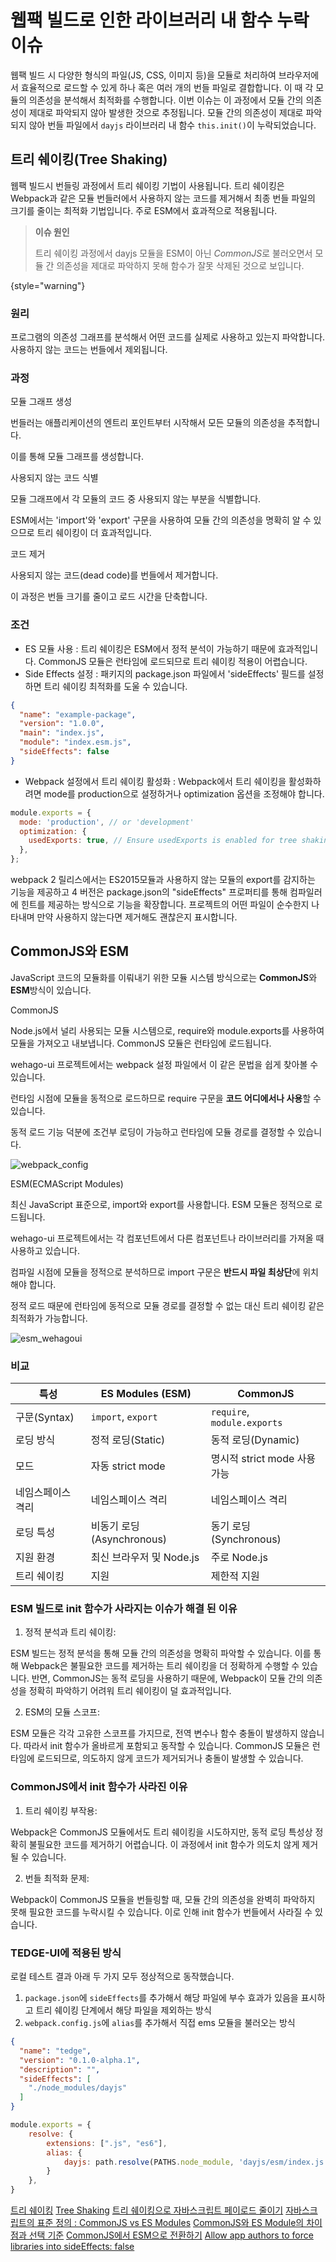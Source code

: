 # 웹팩 빌드로 인한 라이브러리 내 함수 누락 이슈

웹팩 빌드 시 다양한 형식의 파일(JS, CSS, 이미지 등)을 모듈로 처리하여 브라우저에서 효율적으로 로드할 수 있게 하나 혹은 여러 개의 번들 파일로 결합합니다.
이 때 각 모듈의 의존성을 분석해서 최적화를 수행합니다.
이번 이슈는 이 과정에서 모듈 간의 의존성이 제대로 파악되지 않아 발생한 것으로 추정됩니다.
모듈 간의 의존성이 제대로 파악되지 않아 번들 파일에서 `dayjs` 라이브러리 내 함수 `this.init()`이 누락되었습니다. 

## 트리 쉐이킹(Tree Shaking)
웹팩 빌드시 번들링 과정에서 트리 쉐이킹 기법이 사용됩니다.
트리 쉐이킹은 Webpack과 같은 모듈 번들러에서 사용하지 않는 코드를 제거해서 최종 번들 파일의 크기를 줄이는 최적화 기법입니다.
주로 ESM에서 효과적으로 적용됩니다. 

> **이슈 원인**
>
> 트리 쉐이킹 과정에서 dayjs 모듈을 ESM이 아닌 *CommonJS*로 불러오면서 모듈 간 의존성을 제대로 파악하지 못해 함수가 잘못 삭제된 것으로 보입니다.
>
{style="warning"}

### 원리
프로그램의 의존성 그래프를 분석해서 어떤 코드를 실제로 사용하고 있는지 파악합니다. 사용하지 않는 코드는 번들에서 제외됩니다.

### 과정
<procedure title="트리 쉐이킹의 작동 과정" id="process_treeshaking">
    <step>
        <p>모듈 그래프 생성</p>
        <p>번들러는 애플리케이션의 엔트리 포인트부터 시작해서 모든 모듈의 의존성을 추적합니다.</p>
        <p>이를 통해 모듈 그래프를 생성합니다.</p>
    </step>
    <step>
        <p>사용되지 않는 코드 식별</p>
        <p>모듈 그래프에서 각 모듈의 코드 중 사용되지 않는 부분을 식별합니다.</p>
        <p>ESM에서는 'import'와 'export' 구문을 사용하여 모듈 간의 의존성을 명확히 알 수 있으므로 트리 쉐이킹이 더 효과적입니다.</p>
    </step>
    <step>
        <p>코드 제거</p>
        <p>사용되지 않는 코드(dead code)를 번들에서 제거합니다.</p>
        <p>이 과정은 번들 크기를 줄이고 로드 시간을 단축합니다.</p>
    </step>
</procedure>

### 조건
- ES 모듈 사용 : 트리 쉐이킹은 ESM에서 정적 분석이 가능하기 때문에 효과적입니다. CommonJS 모듈은 런타임에 로드되므로 트리 쉐이킹 적용이 어렵습니다.
- Side Effects 설정 : 패키지의 package.json 파일에서 'sideEffects' 필드를 설정하면 트리 쉐이킹 최적화를 도울 수 있습니다.

```json
{
  "name": "example-package",
  "version": "1.0.0",
  "main": "index.js",
  "module": "index.esm.js",
  "sideEffects": false
}
```

- Webpack 설정에서 트리 쉐이킹 활성화 : Webpack에서 트리 쉐이킹을 활성화하려면 mode를 production으로 설정하거나 optimization 옵션을 조정해야 합니다.

```Javascript
module.exports = {
  mode: 'production', // or 'development'
  optimization: {
    usedExports: true, // Ensure usedExports is enabled for tree shaking
  },
};
```

webpack 2 릴리스에서는 ES2015모듈과 사용하지 않는 모듈의 export를 감지하는 기능을 제공하고 
4 버전은 package.json의 "sideEffects" 프로퍼티를 통해 컴파일러에 힌트를 제공하는 방식으로 기능을 확장합니다.
프로젝트의 어떤 파일이 순수한지 나타내며 만약 사용하지 않는다면 제거해도 괜찮은지 표시합니다.

## CommonJS와 ESM
<procedure title="모듈 시스템" id="js_module_system">
    <p>JavaScript 코드의 모듈화를 이뤄내기 위한 모듈 시스템 방식으로는 <b>CommonJS</b>와 <b>ESM</b>방식이 있습니다.</p>
    <step>
        <p>CommonJS</p>
        <p>Node.js에서 널리 사용되는 모듈 시스템으로, require와 module.exports를 사용하여 모듈을 가져오고 내보냅니다. CommonJS 모듈은 런타임에 로드됩니다.</p>
        <p>wehago-ui 프로젝트에서는 webpack 설정 파일에서 이 같은 문법을 쉽게 찾아볼 수 있습니다.</p>
        <p>런타임 시점에 모듈을 동적으로 로드하므로 require 구문을 <b>코드 어디에서나 사용</b>할 수 있습니다.</p>
        <p>동적 로드 기능 덕분에 조건부 로딩이 가능하고 런타임에 모듈 경로를 결정할 수 있습니다.</p>
        <img src="webpack_config.png" alt="webpack_config" border-effect="line"/>
    </step>
    <step>
        <p>ESM(ECMAScript Modules)</p>
        <p>최신 JavaScript 표준으로, import와 export를 사용합니다. ESM 모듈은 정적으로 로드됩니다.</p>
        <p>wehago-ui 프로젝트에서는 각 컴포넌트에서 다른 컴포넌트나 라이브러리를 가져올 때 사용하고 있습니다.</p>
        <p>컴파일 시점에 모듈을 정적으로 분석하므로 import 구문은 <b>반드시 파일 최상단</b>에 위치해야 합니다.</p>
        <p>정적 로드 때문에 런타임에 동적으로 모듈 경로를 결정할 수 없는 대신 트리 쉐이킹 같은 최적화가 가능합니다.</p>
        <img src="esm_wehagoui.png" alt="esm_wehagoui" border-effect="line"/>
    </step>

### 비교
| 특성                | ES Modules (ESM)                   | CommonJS                         |
|---------------------|------------------------------------|----------------------------------|
| 구문(Syntax)        | `import`, `export`                 | `require`, `module.exports`      |
| 로딩 방식           | 정적 로딩(Static)                  | 동적 로딩(Dynamic)               |
| 모드                | 자동 strict mode                   | 명시적 strict mode 사용 가능     |
| 네임스페이스 격리   | 네임스페이스 격리                 | 네임스페이스 격리               |
| 로딩 특성           | 비동기 로딩(Asynchronous)          | 동기 로딩(Synchronous)          |
| 지원 환경           | 최신 브라우저 및 Node.js           | 주로 Node.js                     |
| 트리 쉐이킹         | 지원                               | 제한적 지원                      |
</procedure>

### ESM 빌드로 init 함수가 사라지는 이슈가 해결 된 이유
1. 정적 분석과 트리 쉐이킹:

ESM 빌드는 정적 분석을 통해 모듈 간의 의존성을 명확히 파악할 수 있습니다. 이를 통해 Webpack은 불필요한 코드를 제거하는 트리 쉐이킹을 더 정확하게 수행할 수 있습니다.
반면, CommonJS는 동적 로딩을 사용하기 때문에, Webpack이 모듈 간의 의존성을 정확히 파악하기 어려워 트리 쉐이킹이 덜 효과적입니다.

2. ESM의 모듈 스코프:

ESM 모듈은 각각 고유한 스코프를 가지므로, 전역 변수나 함수 충돌이 발생하지 않습니다. 따라서 init 함수가 올바르게 포함되고 동작할 수 있습니다.
CommonJS 모듈은 런타임에 로드되므로, 의도하지 않게 코드가 제거되거나 충돌이 발생할 수 있습니다.

### CommonJS에서 init 함수가 사라진 이유
1. 트리 쉐이킹 부작용:

Webpack은 CommonJS 모듈에서도 트리 쉐이킹을 시도하지만, 동적 로딩 특성상 정확히 불필요한 코드를 제거하기 어렵습니다. 이 과정에서 init 함수가 의도치 않게 제거될 수 있습니다.

2. 번들 최적화 문제:

Webpack이 CommonJS 모듈을 번들링할 때, 모듈 간의 의존성을 완벽히 파악하지 못해 필요한 코드를 누락시킬 수 있습니다. 이로 인해 init 함수가 번들에서 사라질 수 있습니다.

### TEDGE-UI에 적용된 방식
로컬 테스트 결과 아래 두 가지 모두 정상적으로 동작했습니다.

1. `package.json`에 `sideEffects`를 추가해서 해당 파일에 부수 효과가 있음을 표시하고 트리 쉐이킹 단계에서 해당 파일을 제외하는 방식
2. `webpack.config.js`에 `alias`를 추가해서 직접 ems 모듈을 불러오는 방식


```json
{
  "name": "tedge",
  "version": "0.1.0-alpha.1",
  "description": "",
  "sideEffects": [
    "./node_modules/dayjs"
  ]
}
```
```Javascript
module.exports = {
    resolve: {
        extensions: [".js", "es6"],
        alias: {
            dayjs: path.resolve(PATHS.node_module, 'dayjs/esm/index.js'),  // ESM build 파일을 이용
        }
    },
}
```

<seealso>
    <category ref="wrs">
        <a href="https://webpack.kr/guides/tree-shaking/">트리 쉐이킹</a>
        <a href="https://webpack.kr/guides/tree-shaking/#mark-the-file-as-side-effect-free">Tree Shaking</a>
        <a href="https://ui.toast.com/weekly-pick/ko_20180716">트리 쉐이킹으로 자바스크립트 페이로드 줄이기</a>
        <a href="https://medium.com/@hong009319/%EC%9E%90%EB%B0%94%EC%8A%A4%ED%81%AC%EB%A6%BD%ED%8A%B8%EC%9D%98-%ED%91%9C%EC%A4%80-%EC%A0%95%EC%9D%98-commonjs-vs-es-modules-306e5f0a74b1">자바스크립트의 표준 정의 : CommonJS vs ES Modules</a>
        <a href="https://f-lab.kr/insight/commonjs-vs-esmodule-20240523">CommonJS와 ES Module의 차이점과 선택 기준</a>
        <a href="https://tech.kakao.com/posts/605">CommonJS에서 ESM으로 전환하기</a>
        <a href="https://github.com/webpack/webpack/issues/6065">Allow app authors to force libraries into sideEffects: false</a>
    </category>
</seealso>